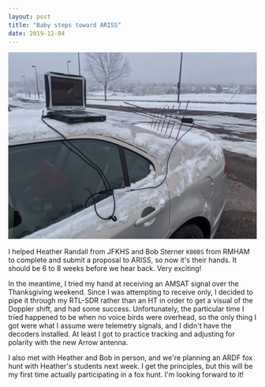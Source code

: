 ```yaml
---
layout: post
title: "Baby steps toward ARISS"
date: 2019-12-04
---
```


![Arrow antenna and laptop on a car](/assets/2019-11-29-amsat-listening.jpg)

I helped Heather Randall from JFKHS and Bob Sterner `KB0BS` from RMHAM to complete and submit a
proposal to ARISS, so now it's their hands. It should be 6 to 8 weeks before we hear back. Very
exciting!

In the meantime, I tried my hand at receiving an AMSAT signal over the Thanksgiving weekend. Since I
was attempting to receive only, I decided to pipe it through my RTL-SDR rather than an HT in order
to get a visual of the Doppler shift, and had some success. Unfortunately, the particular time I
tried happened to be when no voice birds were overhead, so the only thing I got were what I assume
were telemetry signals, and I didn't have the decoders installed. At least I got to practice
tracking and adjusting for polarity with the new Arrow antenna.

I also met with Heather and Bob in person, and we're planning an ARDF fox hunt with Heather's
students next week. I get the principles, but this will be my first time actually participating in a
fox hunt. I'm looking forward to it!
